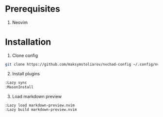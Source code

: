 # Prerequisites

1. Neovim

# Installation

1. Clone config
```bash
git clone https://github.com/maksymstoliarov/nvchad-config ~/.config/nvim && nvim
```

2. Install plugins
```bash
:Lazy sync
:MasonInstall
```

3. Load markdown preview
```
:Lazy load markdown-preview.nvim  
:Lazy build markdown-preview.nvim
```

